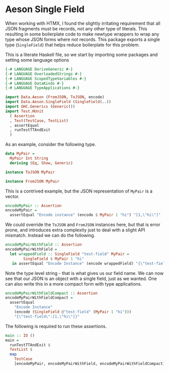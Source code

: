 Aeson Single Field
=================

When working with HTMX, I found the slightly irritating requirement that all JSON fragments must be records, not any other type of literals. This resulting in some boilerplate code to make newtype wrappers to wrap any type whose JSON forms where not records. This package exports a single type (`SingleField`) that helps reduce boilerplate for this problem.

This is a literate Haskell file, so we start by importing some packages and setting some language options

```haskell
{-# LANGUAGE DeriveGeneric #-}
{-# LANGUAGE OverloadedStrings #-}
{-# LANGUAGE ScopedTypeVariables #-}
{-# LANGUAGE DataKinds #-}
{-# LANGUAGE TypeApplications #-}

import Data.Aeson (FromJSON, ToJSON, encode)
import Data.Aeson.SingleField (SingleField(..))
import GHC.Generics (Generic())
import Test.HUnit
  ( Assertion
  , Test(TestCase, TestList)
  , assertEqual
  , runTestTTAndExit
  )
```

As an example, consider the following type.

```haskell
data MyPair =
  MyPair Int String
  deriving (Eq, Show, Generic)

instance ToJSON MyPair

instance FromJSON MyPair
```

This is a contrived example, but the JSON representation of `MyPair` is a vector.

```haskell
encodeMyPair :: Assertion
encodeMyPair =
  assertEqual "Encode instance" (encode $ MyPair 1 "hi") "[1,\"hi\"]"
```

We could override the `ToJSON` and `FromJSON` instances here, but that is error prone, and introduces extra complexity just to deal with a slight API mismatch. Instead we can do the following.

```haskell
encodeMyPairWithField :: Assertion
encodeMyPairWithField =
  let wrappedField :: SingleField "test-field" MyPair =
        SingleField $ MyPair 1 "hi"
   in assertEqual "Encode Instance" (encode wrappedField) "{\"test-field\":[1,\"hi\"]}"
```

Note the type level string - that is what gives us our field name. We can now see that our JSON is an object with a single field, just as we wanted. One can also write this in a more compact form with type applications.

```haskell
encodeMyPairWithFieldCompact :: Assertion
encodeMyPairWithFieldCompact =
  assertEqual
    "Encode Instance"
    (encode (SingleField @"test-field" (MyPair 1 "hi")))
    "{\"test-field\":[1,\"hi\"]}"
```

The following is required to run these assertions.

```haskell
main :: IO ()
main =
  runTestTTAndExit $
  TestList $
  map
    TestCase
    [encodeMyPair, encodeMyPairWithField, encodeMyPairWithFieldCompact]
```

